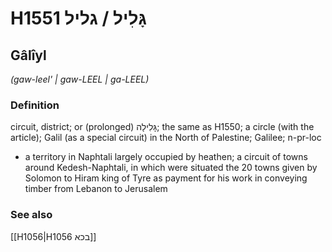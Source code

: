 # H1551 גָּלִיל / גליל

## Gâlîyl

_(gaw-leel' | ɡaw-LEEL | ɡa-LEEL)_

### Definition

circuit, district; or (prolonged) גָּלִילָה; the same as H1550; a circle (with the article); Galil (as a special circuit) in the North of Palestine; Galilee; n-pr-loc

- a territory in Naphtali largely occupied by heathen; a circuit of towns around Kedesh-Naphtali, in which were situated the 20 towns given by Solomon to Hiram king of Tyre as payment for his work in conveying timber from Lebanon to Jerusalem

### See also

[[H1056|H1056 בכא]]
